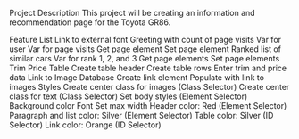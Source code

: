 Project Description
	This project will be creating an information and recommendation page for the Toyota GR86.

Feature List
    Link to external font
    Greeting with count of page visits
        Var for user
        Var for page visits
        Get page element
        Set page element
    Ranked list of similar cars
        Var for rank 1, 2, and 3
        Get page elements
        Set page elements
    Trim Price Table
        Create table header
        Create table rows
        Enter trim and price data
    Link to Image Database
        Create link element
        Populate with link to images
    Styles
        Create center class for images (Class Selector)
        Create center class for text (Class Selector)
        Set body styles (Element Selector)
            Background color
            Font
            Set max width
        Header color: Red (Element Selector)
        Paragraph and list color: Silver (Element Selector)
        Table color: Silver (ID Selector)
        Link color: Orange (ID Selector)	